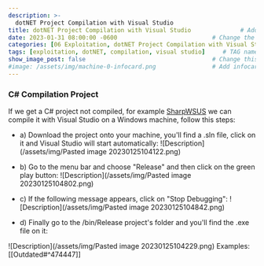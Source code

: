```yaml
---
description: >-
  dotNET Project Compilation with Visual Studio
title: dotNET Project Compilation with Visual Studio              # Add title here
date: 2023-01-31 08:00:00 -0600                           # Change the date to match completion date
categories: [06 Exploitation, dotNET Project Compilation with Visual Studio]                     # Change Templates to Writeup
tags: [exploitation, dotNET, compilation, visual studio]     # TAG names should always be lowercase; replace template with writeup, and add relevant tags
show_image_post: false                                    # Change this to true
#image: /assets/img/machine-0-infocard.png                # Add infocard image here for post preview image
---
```

### C# Compilation Project

If we get a C# project not compiled, for example [SharpWSUS](https://github.com/nettitude/SharpWSUS) we can compile it with Visual Studio on a Windows machine, follow this steps:

- a) Download the project onto your machine, you'll find a .sln file, click on it and Visual Studio will start automatically:
![Description](/assets/img/Pasted image 20230125104122.png)

- b) Go to the menu bar and choose "Release" and then click on the green play button:
![Description](/assets/img/Pasted image 20230125104802.png)

- c) If the following message appears, click on "Stop Debugging":
![Description](/assets/img/Pasted image 20230125104842.png)

- d) Finally go to the /bin/Release project's folder and you'll find the .exe file on it:

![Description](/assets/img/Pasted image 20230125104229.png)
Examples:
[[Outdated#^474447]]